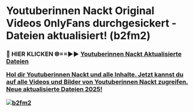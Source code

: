 # Youtuberinnen Nackt Original Videos 0nlyFans durchgesickert - Dateien aktualisiert! (b2fm2)

<h3>🔴 HIER KLICKEN 🌐==►► <a href="https://tinyurl.com/h6vf6nb8" rel="nofollow">Youtuberinnen Nackt Aktualisierte Dateien

Hol dir Youtuberinnen Nackt und alle Inhalte. Jetzt kannst du auf alle Videos und Bilder von Youtuberinnen Nackt zugreifen. Neue aktualisierte Dateien 2025!

[![b2fm2](https://i.imgur.com/sD4kR3V.gif)](https://tinyurl.com/h6vf6nb8)
